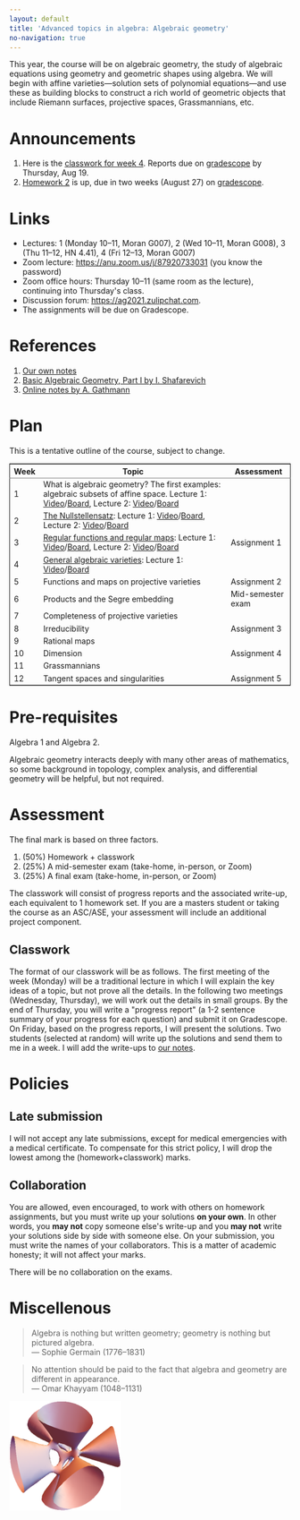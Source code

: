 ```yaml
---
layout: default
title: 'Advanced topics in algebra: Algebraic geometry'
no-navigation: true
---
```


This year, the course will be on algebraic geometry, the study of algebraic equations using geometry and geometric shapes using algebra.
We will begin with affine varieties&#x2014;solution sets of polynomial equations&#x2014;and use these as building blocks to construct a rich world of geometric objects that include Riemann surfaces, projective spaces, Grassmannians, etc.


# Announcements

1.  Here is the [classwork for week 4](classwork04.pdf). Reports due on [gradescope](https://www.gradescope.com/courses/280699) by Thursday, Aug 19.
2.  [Homework 2](hw2.pdf) is up, due in two weeks (August 27) on [gradescope](https://www.gradescope.com/courses/280699).


# Links

-   Lectures: 1 (Monday 10&#x2013;11, Moran G007), 2 (Wed 10&#x2013;11, Moran G008), 3 (Thu 11&#x2013;12, HN 4.41), 4 (Fri 12&#x2013;13, Moran G007)
-   Zoom lecture: <https://anu.zoom.us/j/87920733031> (you know the password)
-   Zoom office hours: Thursday 10&#x2013;11 (same room as the lecture), continuing into Thursday's class.
-   Discussion forum: <https://ag2021.zulipchat.com>.
-   The assignments will be due on Gradescope.


# References

1.  [Our own notes](notes)
2.  [Basic Algebraic Geometry, Part I by I. Shafarevich](https://link.springer.com/book/10.1007/978-3-642-37956-7)
3.  [Online notes by A. Gathmann](https://www.mathematik.uni-kl.de/~gathmann/class/alggeom-2002/alggeom-2002.pdf)


# Plan

This is a tentative outline of the course, subject to change.

<table border="2" cellspacing="0" cellpadding="6" rules="groups" frame="hsides">


<colgroup>
<col  class="org-right" />

<col  class="org-left" />

<col  class="org-left" />
</colgroup>
<thead>
<tr>
<th scope="col" class="org-right">Week</th>
<th scope="col" class="org-left">Topic</th>
<th scope="col" class="org-left">Assessment</th>
</tr>
</thead>

<tbody>
<tr>
<td class="org-right">1</td>
<td class="org-left">What is algebraic geometry? The first examples: algebraic subsets of affine space. Lecture 1: <a href="https://web.microsoftstream.com/video/cf234444-df4b-4b65-8016-a3c1b7539891?channelId=cd4289e5-e630-458c-8ea0-2bd2632faea0">Video</a>/<a href="notes/2021-07-27.pdf">Board</a>, Lecture 2: <a href="https://web.microsoftstream.com/video/9baf2139-0fa8-4419-89f2-aabff250de07?channelId=cd4289e5-e630-458c-8ea0-2bd2632faea0">Video</a>/<a href="notes/2021-07-08.pdf">Board</a></td>
<td class="org-left">&#xa0;</td>
</tr>


<tr>
<td class="org-right">2</td>
<td class="org-left"><a href="classwork02.pdf">The Nullstellensatz</a>: Lecture 1: <a href="https://web.microsoftstream.com/video/307216ea-46a1-40dd-9389-7bde7ea8b439?channelId=cd4289e5-e630-458c-8ea0-2bd2632faea0">Video</a>/<a href="notes/2021-08-02.pdf">Board</a>, Lecture 2: <a href="https://web.microsoftstream.com/video/a3127e92-540d-47a2-8c8f-66e8e2411163?list=studio">Video</a>/<a href="notes/2021-08-06.pdf">Board</a></td>
<td class="org-left">&#xa0;</td>
</tr>


<tr>
<td class="org-right">3</td>
<td class="org-left"><a href="classwork03.pdf">Regular functions and regular maps</a>: Lecture 1: <a href="https://web.microsoftstream.com/video/ca9210bf-b61b-4b1f-a077-8a78c29b404e">Video</a>/<a href="notes/2021-08-09.pdf">Board</a>, Lecture 2: <a href="https://web.microsoftstream.com/video/048c9983-30be-400e-9e1b-a6019c369b83">Video</a>/<a href="notes/2021-08-13.pdf">Board</a></td>
<td class="org-left">Assignment 1</td>
</tr>


<tr>
<td class="org-right">4</td>
<td class="org-left"><a href="classwork04.pdf">General algebraic varieties</a>: Lecture 1: <a href="https://web.microsoftstream.com/video/aff3b45e-5fbd-44e7-b655-1e19277560f9">Video</a>/<a href="notes/2021-08-16.pdf">Board</a></td>
<td class="org-left">&#xa0;</td>
</tr>


<tr>
<td class="org-right">5</td>
<td class="org-left">Functions and maps on projective varieties</td>
<td class="org-left">Assignment 2</td>
</tr>


<tr>
<td class="org-right">6</td>
<td class="org-left">Products and the Segre embedding</td>
<td class="org-left">Mid-semester exam</td>
</tr>


<tr>
<td class="org-right">7</td>
<td class="org-left">Completeness of projective varieties</td>
<td class="org-left">&#xa0;</td>
</tr>


<tr>
<td class="org-right">8</td>
<td class="org-left">Irreducibility</td>
<td class="org-left">Assignment 3</td>
</tr>


<tr>
<td class="org-right">9</td>
<td class="org-left">Rational maps</td>
<td class="org-left">&#xa0;</td>
</tr>


<tr>
<td class="org-right">10</td>
<td class="org-left">Dimension</td>
<td class="org-left">Assignment 4</td>
</tr>


<tr>
<td class="org-right">11</td>
<td class="org-left">Grassmannians</td>
<td class="org-left">&#xa0;</td>
</tr>


<tr>
<td class="org-right">12</td>
<td class="org-left">Tangent spaces and singularities</td>
<td class="org-left">Assignment 5</td>
</tr>
</tbody>
</table>


# Pre-requisites

Algebra 1 and Algebra 2.

Algebraic geometry interacts deeply with many other areas of mathematics, so some background in topology, complex analysis, and differential geometry will be helpful, but not required. 


# Assessment

The final mark is based on three factors.

1.  (50%) Homework + classwork
2.  (25%) A mid-semester exam (take-home, in-person, or Zoom)
3.  (25%) A final exam (take-home, in-person, or Zoom)

The classwork will consist of progress reports and the associated write-up, each equivalent to 1 homework set.
If you are a masters student or taking the course as an ASC/ASE, your assessment will include an additional project component.


## Classwork

The format of our classwork will be as follows. The first meeting of the week (Monday) will be a traditional lecture in which I will explain the key ideas of a topic, but not prove all the details. In the following two meetings (Wednesday, Thursday), we will work out the details in small groups. By the end of Thursday, you will write a "progress report" (a 1-2 sentence summary of your progress for each question) and submit it on Gradescope. On Friday, based on the progress reports, I will present the solutions. Two students (selected at random) will write up the solutions and send them to me in a week. I will add the write-ups to [our notes](notes). 


# Policies


## Late submission

I will not accept any late submissions, except for medical emergencies with a medical certificate.
To compensate for this strict policy, I will drop the lowest among the (homework+classwork) marks.


## Collaboration

You are allowed, even encouraged, to work with others on homework assignments, but you must write up your solutions **on your own**. In other words, you **may not** copy someone else's write-up and you **may not** write your solutions side by side with someone else. On your submission, you must write the names of your collaborators. This is a matter of academic honesty; it will not affect your marks. 

There will be no collaboration on the exams.


# Miscellenous

<div class="intro">

> Algebra is nothing but written geometry; geometry is nothing but pictured algebra.  
> &#x2014; Sophie Germain (1776&#x2013;1831)

> No attention should be paid to the fact that algebra and geometry are different in appearance.  
> &#x2014; Omar Khayyam (1048&#x2013;1131)

![The Kummer quartic](K3.png)

</div>

